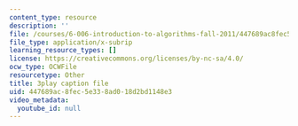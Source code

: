 ```yaml
---
content_type: resource
description: ''
file: /courses/6-006-introduction-to-algorithms-fall-2011/447689ac8fec5e338ad018d2bd1148e3_rvdJDijO2Ro.vtt
file_type: application/x-subrip
learning_resource_types: []
license: https://creativecommons.org/licenses/by-nc-sa/4.0/
ocw_type: OCWFile
resourcetype: Other
title: 3play caption file
uid: 447689ac-8fec-5e33-8ad0-18d2bd1148e3
video_metadata:
  youtube_id: null
---
```

